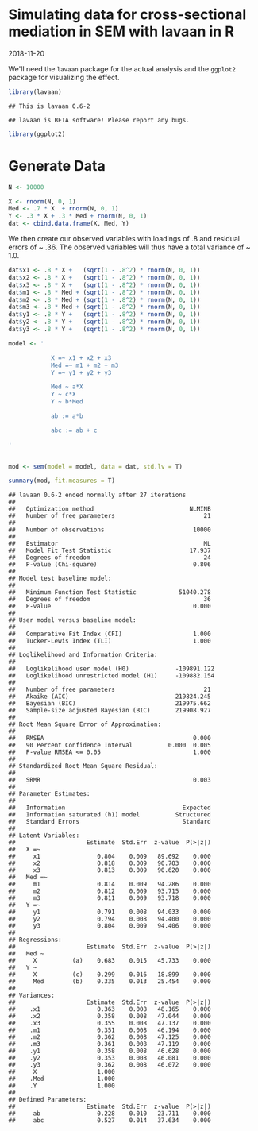 Simulating data for cross-sectional mediation in SEM with lavaan in R
================
2018-11-20

We'll need the `lavaan` package for the actual analysis and the `ggplot2` package for visualizing the effect.

``` r
library(lavaan)
```

    ## This is lavaan 0.6-2

    ## lavaan is BETA software! Please report any bugs.

``` r
library(ggplot2)
```

Generate Data
=============

``` r
N <- 10000

X <- rnorm(N, 0, 1)
Med <- .7 * X  + rnorm(N, 0, 1)
Y <- .3 * X + .3 * Med + rnorm(N, 0, 1)
dat <- cbind.data.frame(X, Med, Y)
```

We then create our observed variables with loadings of .8 and residual errors of ~ .36. The observed variables will thus have a total variance of ~ 1.0.

``` r
dat$x1 <- .8 * X +   (sqrt(1 - .8^2) * rnorm(N, 0, 1))
dat$x2 <- .8 * X +   (sqrt(1 - .8^2) * rnorm(N, 0, 1))
dat$x3 <- .8 * X +   (sqrt(1 - .8^2) * rnorm(N, 0, 1))
dat$m1 <- .8 * Med + (sqrt(1 - .8^2) * rnorm(N, 0, 1))
dat$m2 <- .8 * Med + (sqrt(1 - .8^2) * rnorm(N, 0, 1))
dat$m3 <- .8 * Med + (sqrt(1 - .8^2) * rnorm(N, 0, 1))
dat$y1 <- .8 * Y +   (sqrt(1 - .8^2) * rnorm(N, 0, 1))
dat$y2 <- .8 * Y +   (sqrt(1 - .8^2) * rnorm(N, 0, 1))
dat$y3 <- .8 * Y +   (sqrt(1 - .8^2) * rnorm(N, 0, 1))

model <- '

            X =~ x1 + x2 + x3
            Med =~ m1 + m2 + m3
            Y =~ y1 + y2 + y3

            Med ~ a*X
            Y ~ c*X
            Y ~ b*Med

            ab := a*b

            abc := ab + c
          
'


mod <- sem(model = model, data = dat, std.lv = T)

summary(mod, fit.measures = T)
```

    ## lavaan 0.6-2 ended normally after 27 iterations
    ## 
    ##   Optimization method                           NLMINB
    ##   Number of free parameters                         21
    ## 
    ##   Number of observations                         10000
    ## 
    ##   Estimator                                         ML
    ##   Model Fit Test Statistic                      17.937
    ##   Degrees of freedom                                24
    ##   P-value (Chi-square)                           0.806
    ## 
    ## Model test baseline model:
    ## 
    ##   Minimum Function Test Statistic            51040.278
    ##   Degrees of freedom                                36
    ##   P-value                                        0.000
    ## 
    ## User model versus baseline model:
    ## 
    ##   Comparative Fit Index (CFI)                    1.000
    ##   Tucker-Lewis Index (TLI)                       1.000
    ## 
    ## Loglikelihood and Information Criteria:
    ## 
    ##   Loglikelihood user model (H0)             -109891.122
    ##   Loglikelihood unrestricted model (H1)     -109882.154
    ## 
    ##   Number of free parameters                         21
    ##   Akaike (AIC)                              219824.245
    ##   Bayesian (BIC)                            219975.662
    ##   Sample-size adjusted Bayesian (BIC)       219908.927
    ## 
    ## Root Mean Square Error of Approximation:
    ## 
    ##   RMSEA                                          0.000
    ##   90 Percent Confidence Interval          0.000  0.005
    ##   P-value RMSEA <= 0.05                          1.000
    ## 
    ## Standardized Root Mean Square Residual:
    ## 
    ##   SRMR                                           0.003
    ## 
    ## Parameter Estimates:
    ## 
    ##   Information                                 Expected
    ##   Information saturated (h1) model          Structured
    ##   Standard Errors                             Standard
    ## 
    ## Latent Variables:
    ##                    Estimate  Std.Err  z-value  P(>|z|)
    ##   X =~                                                
    ##     x1                0.804    0.009   89.692    0.000
    ##     x2                0.818    0.009   90.703    0.000
    ##     x3                0.813    0.009   90.620    0.000
    ##   Med =~                                              
    ##     m1                0.814    0.009   94.286    0.000
    ##     m2                0.812    0.009   93.715    0.000
    ##     m3                0.811    0.009   93.718    0.000
    ##   Y =~                                                
    ##     y1                0.791    0.008   94.033    0.000
    ##     y2                0.794    0.008   94.400    0.000
    ##     y3                0.804    0.009   94.406    0.000
    ## 
    ## Regressions:
    ##                    Estimate  Std.Err  z-value  P(>|z|)
    ##   Med ~                                               
    ##     X          (a)    0.683    0.015   45.733    0.000
    ##   Y ~                                                 
    ##     X          (c)    0.299    0.016   18.899    0.000
    ##     Med        (b)    0.335    0.013   25.454    0.000
    ## 
    ## Variances:
    ##                    Estimate  Std.Err  z-value  P(>|z|)
    ##    .x1                0.363    0.008   48.165    0.000
    ##    .x2                0.358    0.008   47.044    0.000
    ##    .x3                0.355    0.008   47.137    0.000
    ##    .m1                0.351    0.008   46.194    0.000
    ##    .m2                0.362    0.008   47.125    0.000
    ##    .m3                0.361    0.008   47.119    0.000
    ##    .y1                0.358    0.008   46.628    0.000
    ##    .y2                0.353    0.008   46.081    0.000
    ##    .y3                0.362    0.008   46.072    0.000
    ##     X                 1.000                           
    ##    .Med               1.000                           
    ##    .Y                 1.000                           
    ## 
    ## Defined Parameters:
    ##                    Estimate  Std.Err  z-value  P(>|z|)
    ##     ab                0.228    0.010   23.711    0.000
    ##     abc               0.527    0.014   37.634    0.000
